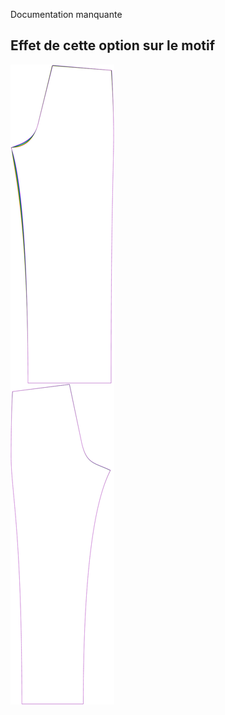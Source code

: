 ---
---

<Fixme>

Documentation manquante

</Fixme>

## Effet de cette option sur le motif
![Cette image montre l'effet de cette option en superposant plusieurs variantes qui ont une valeur différente pour cette option](titan_crossseamcurveangle_sample.svg "Effet de cette option sur le motif")